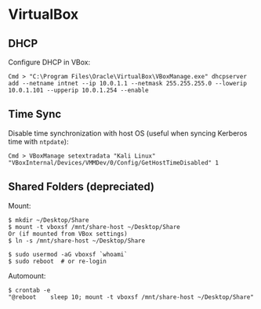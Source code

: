 # VirtualBox




## DHCP

Configure DHCP in VBox:

```
Cmd > "C:\Program Files\Oracle\VirtualBox\VBoxManage.exe" dhcpserver add --netname intnet --ip 10.0.1.1 --netmask 255.255.255.0 --lowerip 10.0.1.101 --upperip 10.0.1.254 --enable
```




## Time Sync

Disable time synchronization with host OS (useful when syncing Kerberos time with `ntpdate`):

```
Cmd > VBoxManage setextradata "Kali Linux" "VBoxInternal/Devices/VMMDev/0/Config/GetHostTimeDisabled" 1
```




## Shared Folders (depreciated)

Mount:

```
$ mkdir ~/Desktop/Share
$ mount -t vboxsf /mnt/share-host ~/Desktop/Share
Or (if mounted from VBox settings)
$ ln -s /mnt/share-host ~/Desktop/Share

$ sudo usermod -aG vboxsf `whoami`
$ sudo reboot  # or re-login
```

Automount:

```
$ crontab -e
"@reboot    sleep 10; mount -t vboxsf /mnt/share-host ~/Desktop/Share"
```
